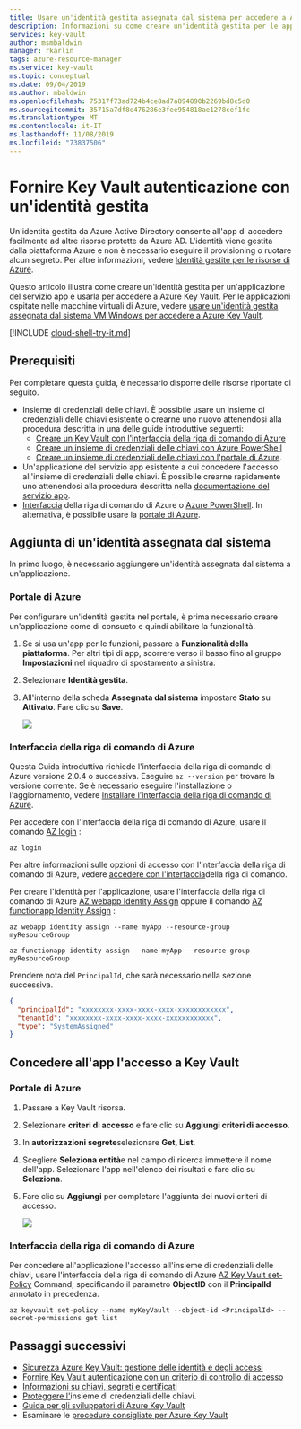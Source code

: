 ```yaml
---
title: Usare un'identità gestita assegnata dal sistema per accedere a Azure Key Vault
description: Informazioni su come creare un'identità gestita per le applicazioni del servizio app e su come usarla per accedere a Azure Key Vault
services: key-vault
author: msmbaldwin
manager: rkarlin
tags: azure-resource-manager
ms.service: key-vault
ms.topic: conceptual
ms.date: 09/04/2019
ms.author: mbaldwin
ms.openlocfilehash: 75317f73ad724b4ce8ad7a894890b2269bd8c5d0
ms.sourcegitcommit: 35715a7df8e476286e3fee954818ae1278cef1fc
ms.translationtype: MT
ms.contentlocale: it-IT
ms.lasthandoff: 11/08/2019
ms.locfileid: "73837506"
---
```

# <a name="provide-key-vault-authentication-with-a-managed-identity"></a>Fornire Key Vault autenticazione con un'identità gestita

Un'identità gestita da Azure Active Directory consente all'app di accedere facilmente ad altre risorse protette da Azure AD. L'identità viene gestita dalla piattaforma Azure e non è necessario eseguire il provisioning o ruotare alcun segreto. Per altre informazioni, vedere [Identità gestite per le risorse di Azure](../active-directory/managed-identities-azure-resources/overview.md). 

Questo articolo illustra come creare un'identità gestita per un'applicazione del servizio app e usarla per accedere a Azure Key Vault. Per le applicazioni ospitate nelle macchine virtuali di Azure, vedere [usare un'identità gestita assegnata dal sistema VM Windows per accedere a Azure Key Vault](../active-directory/managed-identities-azure-resources/tutorial-windows-vm-access-nonaad.md).


[!INCLUDE [cloud-shell-try-it.md](../../includes/cloud-shell-try-it.md)]

## <a name="prerequisites"></a>Prerequisiti 

Per completare questa guida, è necessario disporre delle risorse riportate di seguito. 

- Insieme di credenziali delle chiavi. È possibile usare un insieme di credenziali delle chiavi esistente o crearne uno nuovo attenendosi alla procedura descritta in una delle guide introduttive seguenti:
   - [Creare un Key Vault con l'interfaccia della riga di comando di Azure](quick-create-cli.md)
   - [Creare un insieme di credenziali delle chiavi con Azure PowerShell](quick-create-powershell.md)
   - [Creare un insieme di credenziali delle chiavi con l'portale di Azure](quick-create-portal.md).
- Un'applicazione del servizio app esistente a cui concedere l'accesso all'insieme di credenziali delle chiavi. È possibile crearne rapidamente uno attenendosi alla procedura descritta nella [documentazione del servizio app](../app-service/overview.md).
- [Interfaccia](/cli/azure/install-azure-cli?view=azure-cli-latest) della riga di comando di Azure o [Azure PowerShell](/powershell/azure/overview). In alternativa, è possibile usare la [portale di Azure](https://portal.azure.com).


## <a name="adding-a-system-assigned-identity"></a>Aggiunta di un'identità assegnata dal sistema 

In primo luogo, è necessario aggiungere un'identità assegnata dal sistema a un'applicazione. 
 
### <a name="azure-portal"></a>Portale di Azure 

Per configurare un'identità gestita nel portale, è prima necessario creare un'applicazione come di consueto e quindi abilitare la funzionalità. 

1. Se si usa un'app per le funzioni, passare a **Funzionalità della piattaforma**. Per altri tipi di app, scorrere verso il basso fino al gruppo **Impostazioni** nel riquadro di spostamento a sinistra. 

1. Selezionare **Identità gestita**. 

1. All'interno della scheda **Assegnata dal sistema** impostare **Stato** su **Attivato**. Fare clic su **Save**. 

    ![](./media/managed-identity-system-assigned.png)

### <a name="azure-cli"></a>Interfaccia della riga di comando di Azure

Questa Guida introduttiva richiede l'interfaccia della riga di comando di Azure versione 2.0.4 o successiva. Eseguire `az --version` per trovare la versione corrente. Se è necessario eseguire l'installazione o l'aggiornamento, vedere [Installare l'interfaccia della riga di comando di Azure](/cli/azure/install-azure-cli?view=azure-cli-latest). 

Per accedere con l'interfaccia della riga di comando di Azure, usare il comando [AZ login](/cli/azure/reference-index?view=azure-cli-latest#az-login) :

```azurecli-interactive
az login
```

Per altre informazioni sulle opzioni di accesso con l'interfaccia della riga di comando di Azure, vedere [accedere con l'interfaccia](/cli/azure/authenticate-azure-cli?view=azure-cli-latest)della riga di comando. 

Per creare l'identità per l'applicazione, usare l'interfaccia della riga di comando di Azure [AZ webapp Identity Assign](/cli/azure/webapp/identity?view=azure-cli-latest#az-webapp-identity-assign) oppure il comando [AZ functionapp Identity Assign](/cli/azure/functionapp/identity?view=azure-cli-latest#az-functionapp-identity-assign) :


```azurecli-interactive
az webapp identity assign --name myApp --resource-group myResourceGroup
```

```azurecli-interactive
az functionapp identity assign --name myApp --resource-group myResourceGroup
```

Prendere nota del `PrincipalId`, che sarà necessario nella sezione successiva.

```json
{
  "principalId": "xxxxxxxx-xxxx-xxxx-xxxx-xxxxxxxxxxxx",
  "tenantId": "xxxxxxxx-xxxx-xxxx-xxxx-xxxxxxxxxxxx",
  "type": "SystemAssigned"
}
```
## <a name="grant-your-app-access-to-key-vault"></a>Concedere all'app l'accesso a Key Vault 

### <a name="azure-portal"></a>Portale di Azure

1.  Passare a Key Vault risorsa. 

1.  Selezionare **criteri di accesso** e fare clic su **Aggiungi criteri di accesso**. 

1.  In **autorizzazioni segrete**selezionare **Get, List**. 

1.  Scegliere **Seleziona entità**e nel campo di ricerca immettere il nome dell'app.  Selezionare l'app nell'elenco dei risultati e fare clic su **Seleziona**. 

1.  Fare clic su **Aggiungi** per completare l'aggiunta dei nuovi criteri di accesso.

    ![](./media/managed-identity-access-policy.png)

### <a name="azure-cli"></a>Interfaccia della riga di comando di Azure

Per concedere all'applicazione l'accesso all'insieme di credenziali delle chiavi, usare l'interfaccia della riga di comando di Azure [AZ Key Vault set-Policy](/cli/azure/keyvault?view=azure-cli-latest#az-keyvault-set-policy) Command, specificando il parametro **ObjectID** con il **PrincipalId** annotato in precedenza.

```azurecli-interactive
az keyvault set-policy --name myKeyVault --object-id <PrincipalId> --secret-permissions get list 
```

## <a name="next-steps"></a>Passaggi successivi

- [Sicurezza Azure Key Vault: gestione delle identità e degli accessi](overview-security.md#identity-and-access-management)
- [Fornire Key Vault autenticazione con un criterio di controllo di accesso](key-vault-group-permissions-for-apps.md)
- [Informazioni su chiavi, segreti e certificati](about-keys-secrets-and-certificates.md)
- [Proteggere l'](key-vault-secure-your-key-vault.md)insieme di credenziali delle chiavi.
- [Guida per gli sviluppatori di Azure Key Vault](key-vault-developers-guide.md)
- Esaminare le [procedure consigliate per Azure Key Vault](key-vault-best-practices.md)